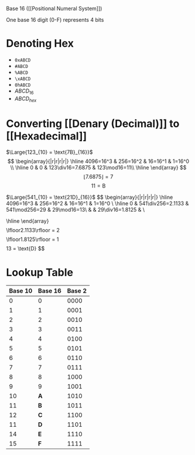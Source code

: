 Base 16 ([[Positional Numeral System]])

One base 16 digit (0-F) represents 4 bits

# Denoting Hex
- `0xABCD`
- `#ABCD`
- `%ABCD`
- `\xABCD`
- `0hABCD`
- $ABCD_{16}$
-  $ABCD_{hex}$

# Converting [[Denary (Decimal)]] to [[Hexadecimal]]


$\Large{123_{10} = \text{7B}_{16}}$
$$
\begin{array}{|r|r|r|r|}
\hline
4096=16^3 & 256=16^2 & 16=16^1 & 1=16^0 \\
\hline
0 & 0 & 123\div16=7.6875 & 123\mod16=11\\
\hline
\end{array}
$$
$$
\lfloor7.6875\rfloor = 7
$$
$$
11 = \text{B}
$$


$\Large{541_{10} = \text{21D}_{16}}$
$$
\begin{array}{|r|r|r|r|}
\hline
4096=16^3 & 256=16^2 & 16=16^1 & 1=16^0 \\
\hline
0 & 541\div256=2.1133 & 541\mod256=29 & 29\mod16=13\\
 &                   & 29\div16=1.8125  & \\

\hline
\end{array}
$$
$$
\lfloor2.1133\rfloor = 2
$$
$$
\lfloor1.8125\rfloor = 1
$$
$$
13 = \text{D}
$$


#  Lookup Table
| Base 10 | Base 16 | Base 2 |
| -       | -       | -      |
| 0       | 0       | 0000   |
| 1       | 1       | 0001   |
| 2       | 2       | 0010   |
| 3       | 3       | 0011   |
| 4       | 4       | 0100   |
| 5       | 5       | 0101   |
| 6       | 6       | 0110   |
| 7       | 7       | 0111   |
| 8       | 8       | 1000   |
| 9       | 9       | 1001   |
| 10      | **A**   | 1010   |
| 11      | **B**   | 1011   |
| 12      | **C**   | 1100   |
| 11      | **D**   | 1101   |
| 14      | **E**   | 1110   |
| 15      | **F**   | 1111   |